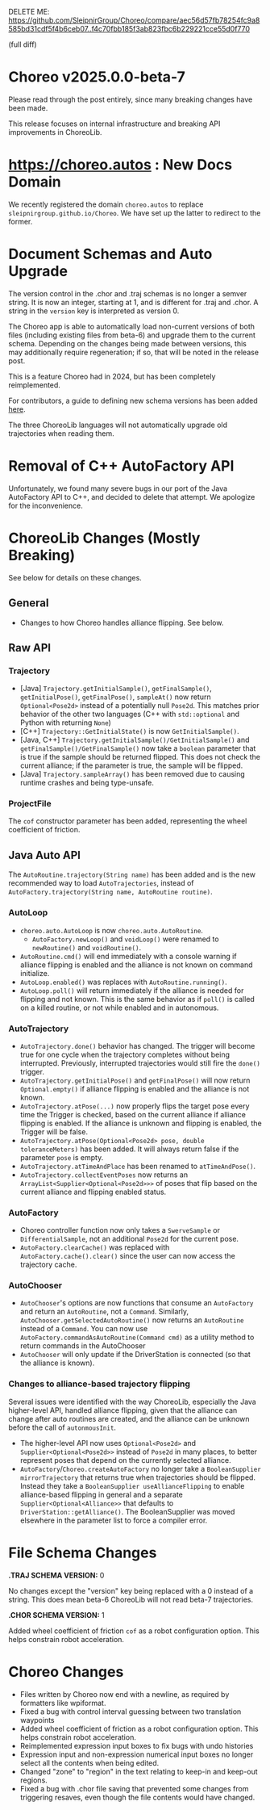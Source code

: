 DELETE ME: https://github.com/SleipnirGroup/Choreo/compare/aec56d57fb78254fc9a8585bd31cdf5f4b6ceb07..f4c70fbb185f3ab823fbc6b229221cce55d0f770

(full diff)

# Choreo v2025.0.0-beta-7

Please read through the post entirely, since many breaking changes have been made.

This release focuses on internal infrastructure and breaking API improvements in ChoreoLib.

# https://choreo.autos : New Docs Domain

We recently registered the domain `choreo.autos` to replace `sleipnirgroup.github.io/Choreo`. We have set up the latter to redirect to the former.  

# Document Schemas and Auto Upgrade

The version control in the .chor and .traj schemas is no longer a semver string. It is now an integer, starting at 1, and is different for .traj and .chor. A string in the `version` key is interpreted as version 0.

The Choreo app is able to automatically load non-current versions of both files (including existing files from beta-6) and upgrade them to the current schema. Depending on the changes being made between versions, this may additionally require regeneration; if so, that will be noted in the release post.

This is a feature Choreo had in 2024, but has been completely reimplemented.

For contributors, a guide to defining new schema versions has been added [here](https://choreo.autos/contributing/schema-upgrade/).

The three ChoreoLib languages will not automatically upgrade old trajectories when reading them.

# Removal of C++ AutoFactory API

Unfortunately, we found many severe bugs in our port of the Java AutoFactory API to C++, and decided to delete that attempt. We apologize for the inconvenience. 

# ChoreoLib Changes (Mostly Breaking)

See below for details on these changes.

## General
* Changes to how Choreo handles alliance flipping. See below.
## Raw API
### Trajectory
* [Java] `Trajectory.getInitialSample()`, `getFinalSample()`, `getInitialPose()`, `getFinalPose()`, `sampleAt()` now return `Optional<Pose2d>` instead of a potentially null `Pose2d`. This matches prior behavior of the other two languages (C++ with `std::optional` and Python with returning `None`)
* [C++] `Trajectory::GetInitialState()` is now `GetInitialSample()`.
* [Java, C++] `Trajectory.getInitialSample()/GetInitialSample()` and `getFinalSample()/GetFinalSample()` now take a `boolean` parameter that is true if the sample should be returned flipped. This does not check the current alliance; if the parameter is true, the sample will be flipped.
* [Java] `Trajectory.sampleArray()` has been removed due to causing runtime crashes and being type-unsafe.
### ProjectFile
The `cof` constructor parameter has been added, representing the wheel coefficient of friction.
## Java Auto API

The `AutoRoutine.trajectory(String name)` has been added and is the new recommended way to load `AutoTrajectories`, instead of `AutoFactory.trajectory(String name, AutoRoutine routine)`.
### AutoLoop
* `choreo.auto.AutoLoop` is now `choreo.auto.AutoRoutine`.
    * `AutoFactory.newLoop()` and `voidLoop()` were renamed to `newRoutine()` and `voidRoutine()`.
* `AutoRoutine.cmd()` will end immediately with a console warning if alliance flipping is enabled and the alliance is not known on command initialize.
* `AutoLoop.enabled()` was replaces with `AutoRoutine.running()`.
* `AutoLoop.poll()` will return immediately if the alliance is needed for flipping and not known. This is the same behavior as if `poll()` is called on a killed routine, or not while enabled and in autonomous.
### AutoTrajectory
* `AutoTrajectory.done()` behavior has changed. The trigger will become true for one cycle when the trajectory completes without being interrupted. Previously, interrupted trajectories would still fire the `done()` trigger.
* `AutoTrajectory.getInitialPose()` and `getFinalPose()` will now return `Optional.empty()` if alliance flipping is enabled and the alliance is not known.
* `AutoTrajectory.atPose(...)` now properly flips the target pose every time the Trigger is checked, based on the current alliance if alliance flipping is enabled. If the alliance is unknown and flipping is enabled, the Trigger will be false.
* `AutoTrajectory.atPose(Optional<Pose2d> pose, double toleranceMeters)` has been added. It will always return false if the parameter `pose` is empty. 
* `AutoTrajectory.atTimeAndPlace` has been renamed to `atTimeAndPose()`.
* `AutoTrajectory.collectEventPoses` now returns an `ArrayList<Supplier<Optional<Pose2d>>>` of poses that flip based on the current alliance and flipping enabled status.
### AutoFactory
* Choreo controller function now only takes a `SwerveSample` or `DifferentialSample`, not an additional `Pose2d` for the current pose.
* `AutoFactory.clearCache()` was replaced with `AutoFactory.cache().clear()` since the user can now access the trajectory cache.
### AutoChooser
* `AutoChooser`'s options are now functions that consume an `AutoFactory` and return an `AutoRoutine`, not a `Command`. Similarly, `AutoChooser.getSelectedAutoRoutine()` now returns an `AutoRoutine` instead of a `Command`. You can now use `AutoFactory.commandAsAutoRoutine(Command cmd)` as a utility method to return commands in the AutoChooser
* `AutoChooser` will only update if the DriverStation is connected (so that the alliance is known).

### Changes to alliance-based trajectory flipping

Several issues were identified with the way ChoreoLib, especially the Java higher-level API, handled alliance flipping, given that the alliance can change after auto routines are created, and the alliance can be unknown before the call of `autonmousInit`.

* The higher-level API now uses `Optional<Pose2d>` and `Supplier<Optional<Pose2d>>` instead of `Pose2d` in many places, to better represent poses that depend on the currently selected alliance.
* `AutoFactory`/`Choreo.createAutoFactory` no longer take a `BooleanSupplier mirrorTrajectory` that returns true when trajectories should be flipped. Instead they take a `BooleanSupplier useAllianceFlipping` to enable alliance-based flipping in general and a separate `Supplier<Optional<Alliance>>` that defaults to `DriverStation::getAlliance()`. The BooleanSupplier was moved elsewhere in the parameter list to force a compiler error.

# File Schema Changes
**.TRAJ SCHEMA VERSION:** 0

No changes except the "version" key being replaced with a 0 instead of a string. This does mean beta-6 ChoreoLib will not read beta-7 trajectories.

**.CHOR SCHEMA VERSION:** 1

Added wheel coefficient of friction `cof` as a robot configuration option. This helps constrain robot acceleration.

# Choreo Changes
* Files written by Choreo now end with a newline, as required by formatters like wpiformat.
* Fixed a bug with control interval guessing between two translation waypoints
* Added wheel coefficient of friction as a robot configuration option. This helps constrain robot acceleration.
* Reimplemented expression input boxes to fix bugs with undo histories
* Expression input and non-expression numerical input boxes no longer select all the contents when being edited.
* Changed "zone" to "region" in the text relating to keep-in and keep-out regions.
* Fixed a bug with .chor file saving that prevented some changes from triggering resaves, even though the file contents would have changed.
